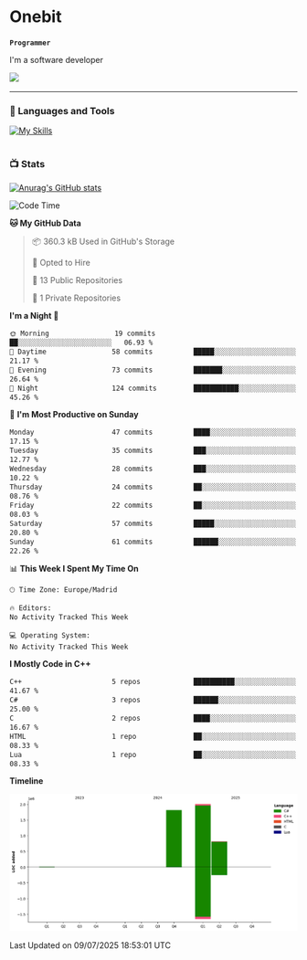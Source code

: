 # Onebit

**`Programmer`**

I'm a software developer

   ![](https://komarev.com/ghpvc/?username=onebit5&color=blueviolet)

---

### 🧰 Languages and Tools

[![My Skills](https://skillicons.dev/icons?i=cpp,c,cs,java,lua,unity,git,linux,github,discord,vscode,visualstudio)](https://skillicons.dev)
<br />

#

### 📺 Stats
[![Anurag's GitHub stats](https://github-readme-stats.vercel.app/api?username=onebit5&show_icons=true&theme=radical)](https://github.com/anuraghazra/github-readme-stats)                
<!--START_SECTION:waka-->
![Code Time](http://img.shields.io/badge/Code%20Time-310%20hrs%2038%20mins-blue)

**🐱 My GitHub Data** 

> 📦 360.3 kB Used in GitHub's Storage 
 > 
> 💼 Opted to Hire
 > 
> 📜 13 Public Repositories 
 > 
> 🔑 1 Private Repositories 
 > 
**I'm a Night 🦉** 

```text
🌞 Morning                19 commits          ██░░░░░░░░░░░░░░░░░░░░░░░   06.93 % 
🌆 Daytime                58 commits          █████░░░░░░░░░░░░░░░░░░░░   21.17 % 
🌃 Evening                73 commits          ███████░░░░░░░░░░░░░░░░░░   26.64 % 
🌙 Night                  124 commits         ███████████░░░░░░░░░░░░░░   45.26 % 
```
📅 **I'm Most Productive on Sunday** 

```text
Monday                   47 commits          ████░░░░░░░░░░░░░░░░░░░░░   17.15 % 
Tuesday                  35 commits          ███░░░░░░░░░░░░░░░░░░░░░░   12.77 % 
Wednesday                28 commits          ███░░░░░░░░░░░░░░░░░░░░░░   10.22 % 
Thursday                 24 commits          ██░░░░░░░░░░░░░░░░░░░░░░░   08.76 % 
Friday                   22 commits          ██░░░░░░░░░░░░░░░░░░░░░░░   08.03 % 
Saturday                 57 commits          █████░░░░░░░░░░░░░░░░░░░░   20.80 % 
Sunday                   61 commits          ██████░░░░░░░░░░░░░░░░░░░   22.26 % 
```


📊 **This Week I Spent My Time On** 

```text
🕑︎ Time Zone: Europe/Madrid

🔥 Editors: 
No Activity Tracked This Week

💻 Operating System: 
No Activity Tracked This Week
```

**I Mostly Code in C++** 

```text
C++                      5 repos             ██████████░░░░░░░░░░░░░░░   41.67 % 
C#                       3 repos             ██████░░░░░░░░░░░░░░░░░░░   25.00 % 
C                        2 repos             ████░░░░░░░░░░░░░░░░░░░░░   16.67 % 
HTML                     1 repo              ██░░░░░░░░░░░░░░░░░░░░░░░   08.33 % 
Lua                      1 repo              ██░░░░░░░░░░░░░░░░░░░░░░░   08.33 % 
```



**Timeline**

![Lines of Code chart](https://raw.githubusercontent.com/Onebit5/Onebit5/main/assets/bar_graph.png)


 Last Updated on 09/07/2025 18:53:01 UTC
<!--END_SECTION:waka-->
